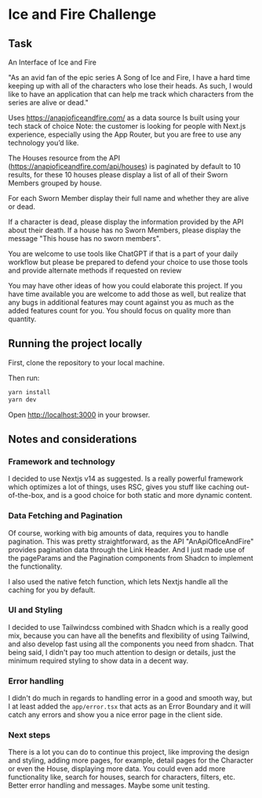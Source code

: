 # Ice and Fire Challenge

## Task

An Interface of Ice and Fire

"As an avid fan of the epic series A Song of Ice and Fire, I have a hard time keeping up with all of the characters who lose their heads. As such, I would like to have an application that can help me track which characters from the series are alive or dead."

Uses https://anapioficeandfire.com/ as a data source
Is built using your tech stack of choice
Note: the customer is looking for people with Next.js experience, especially using the App Router, but you are free to use any technology you’d like.

The Houses resource from the API (https://anapioficeandfire.com/api/houses) is paginated by default to 10 results, for these 10 houses please display a list of all of their Sworn Members grouped by house.

For each Sworn Member display their full name and whether they are alive or dead.

If a character is dead, please display the information provided by the API about their death.
If a house has no Sworn Members, please display the message "This house has no sworn members".

You are welcome to use tools like ChatGPT if that is a part of your daily workflow but please be prepared to defend your choice to use those tools and provide alternate methods if requested on review

You may have other ideas of how you could elaborate this project. If you have time available you are welcome to add those as well, but realize that any bugs in additional features may count against you as much as the added features count for you. You should focus on quality more than quantity.

## Running the project locally

First, clone the repository to your local machine.

Then run:

```bash
yarn install
yarn dev
```

Open [http://localhost:3000](http://localhost:3000) in your browser.

## Notes and considerations

### Framework and technology

I decided to use Nextjs v14 as suggested. Is a really powerful framework which optimizes a lot of things, uses RSC, gives you stuff like caching out-of-the-box, and is a good choice for both static and more dynamic content.

### Data Fetching and Pagination

Of course, working with big amounts of data, requires you to handle pagination. This was pretty straightforward, as the API "AnApiOfIceAndFire" provides pagination data through the Link Header. And I just made use of the pageParams and the Pagination components from Shadcn to implement the functionality.

I also used the native fetch function, which lets Nextjs handle all the caching for you by default.

### UI and Styling

I decided to use Tailwindcss combined with Shadcn which is a really good mix, because you can have all the benefits and flexibility of using Tailwind, and also develop fast using all the components you need from shadcn. That being said, I didn't pay too much attention to design or details, just the minimum required styling to show data in a decent way.

### Error handling

I didn't do much in regards to handling error in a good and smooth way, but I at least added the `app/error.tsx` that acts as an Error Boundary and it will catch any errors and show you a nice error page in the client side.

### Next steps

There is a lot you can do to continue this project, like improving the design and styling, adding more pages, for example, detail pages for the Character or even the House, displaying more data. You could even add more functionality like, search for houses, search for characters, filters, etc. Better error handling and messages. Maybe some unit testing.
